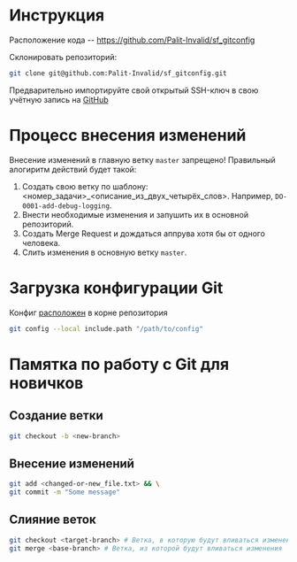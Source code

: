 # Инструкция

Расположение кода -- https://github.com/Palit-Invalid/sf_gitconfig

Склонировать репозиторий:
```bash
git clone git@github.com:Palit-Invalid/sf_gitconfig.git
```

Предварительно импортируйте свой открытый SSH-ключ в свою учётную запись на [GitHub](https://github.com/settings/keys)

# Процесс внесения изменений
Внесение изменений в главную ветку `master` запрещено!
Правильный алогиритм действий будет такой:

1. Создать свою ветку по шаблону: <номер_задачи>_<описание_из_двух_четырёх_слов>. Например, `DO-0001-add-debug-logging`.
2. Внести необходимые изменения и запушить их в основной репозиторий.
3. Создать Merge Request и дождаться аппрува хотя бы от одного человека.
4. Слить изменения в основную ветку `master`.

# Загрузка конфигурации Git
Конфиг [расположен](https://github.com/Palit-Invalid/sf_gitconfig/blob/master/.gitconfig) в корне репозитория
```bash
git config --local include.path "/path/to/config"
```


# Памятка по работу с Git для новичков

## Создание ветки
```bash
git checkout -b <new-branch>
```

## Внесение изменений
```bash
git add <changed-or-new_file.txt> && \
git commit -m "Some message"
```

## Слияние веток
```bash
git checkout <target-branch> # Ветка, в которую будут вливаться изменения
git merge <base-branch> # Ветка, из которой будут вливаться изменения
```
